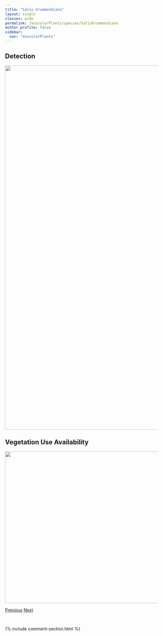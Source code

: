```yaml
---
title: "Salix drummondiana"
layout: single
classes: wide
permalink: /VascularPlants/species/SalixDrummondiana
author_profile: false
sidebar:
  nav: "VascularPlants"
---
```


<h2>Detection</h2>

<a href="https://drive.google.com/uc?export=view&id=16QpsEsoGU2SZBoEmf5K24roDB9Lmg7TH">
<img src="https://drive.google.com/uc?export=view&id=16QpsEsoGU2SZBoEmf5K24roDB9Lmg7TH" height = "1200" width = "800">
</a>


<h2>Vegetation Use Availability</h2>

<a href="https://drive.google.com/uc?export=view&id=1lvNVPVC9an7WYL0W3cdAOUt6hDU_WrSu">
<img src="https://drive.google.com/uc?export=view&id=1lvNVPVC9an7WYL0W3cdAOUt6hDU_WrSu" height = "500" width = "1000">
</a>


<a href="/DevelopmentWebsite/VascularPlants/species/SalixDiscolor" class="pagination--pager" title="Pussy Willow">Previous</a> <a href="/DevelopmentWebsite/VascularPlants/species/SalixFamelica" class="pagination--pager" title="Salix famelica">Next</a>

<p>&nbsp;</p>

{% include comment-section.html %}
